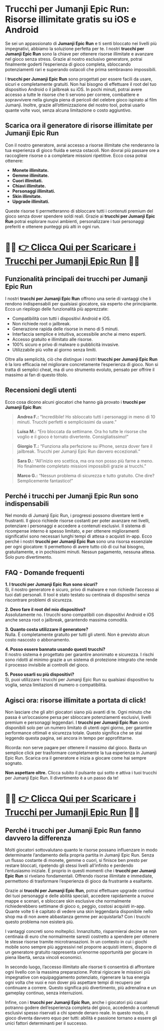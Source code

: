 <h1>Trucchi per Jumanji Epic Run: Risorse illimitate gratis su iOS e Android</h1>

<p>Se sei un appassionato di <strong>Jumanji Epic Run</strong> e ti senti bloccato nei livelli più impegnativi, abbiamo la soluzione perfetta per te. I nostri <strong>trucchi per Jumanji Epic Run</strong> sono la chiave per ottenere risorse illimitate e avanzare nel gioco senza stress. Grazie al nostro esclusivo generatore, potrai finalmente goderti l’esperienza di gioco completa, sbloccando potenziamenti rari e superando ostacoli che prima sembravano impossibili.</p>

<p>I <strong>trucchi per Jumanji Epic Run</strong> sono progettati per essere facili da usare, sicuri e completamente gratuiti. Non hai bisogno di effettuare il root del tuo dispositivo Android o il jailbreak su iOS. In pochi minuti, potrai avere accesso a tutte le risorse che ti servono per correre, combattere e sopravvivere nella giungla piena di pericoli del celebre gioco ispirato al film Jumanji. Inoltre, grazie all’ottimizzazione del nostro tool, potrai usarlo quante volte vuoi, senza alcuna limitazione o costo aggiuntivo.</p>

<h2>Scarica ora il generatore di risorse illimitate per Jumanji Epic Run</h2>

<p>Con il nostro generatore, avrai accesso a risorse illimitate che renderanno la tua esperienza di gioco fluida e senza ostacoli. Non dovrai più passare ore a raccogliere risorse o a completare missioni ripetitive. Ecco cosa potrai ottenere:</p>

<ul>
  <li><strong>Monete illimitate.</strong></li>
  <li><strong>Gemme illimitate.</strong></li>
  <li><strong>Cuori illimitati.</strong></li>
  <li><strong>Chiavi illimitate.</strong></li>
  <li><strong>Personaggi illimitati.</strong></li>
  <li><strong>Skin illimitate.</strong></li>
  <li><strong>Upgrade illimitati.</strong></li>
</ul>

<p>Queste risorse ti permetteranno di sbloccare tutti i contenuti premium del gioco senza dover spendere soldi reali. Grazie ai <strong>trucchi per Jumanji Epic Run</strong> potrai esplorare nuovi ambienti, personalizzare i tuoi personaggi preferiti e ottenere punteggi più alti in ogni run.</p>

# 🔴🔴 **[👉 Clicca Qui per Scaricare i Trucchi per Jumanji Epic Run](https://tinyurl.com/IlVince)** 🔴🔴

<h2>Funzionalità principali dei trucchi per Jumanji Epic Run</h2>

<p>I nostri <strong>trucchi per Jumanji Epic Run</strong> offrono una serie di vantaggi che li rendono indispensabili per qualsiasi giocatore, sia esperto che principiante. Ecco un riepilogo delle funzionalità più apprezzate:</p>

<ul>
  <li>Compatibilità con tutti i dispositivi Android e iOS.</li>
  <li>Non richiede root o jailbreak.</li>
  <li>Generazione rapida delle risorse in meno di 5 minuti.</li>
  <li>Interfaccia semplice e intuitiva, accessibile anche ai meno esperti.</li>
  <li>Accesso gratuito e illimitato alle risorse.</li>
  <li>100% sicuro e privo di malware o pubblicità invasive.</li>
  <li>Utilizzabile più volte al giorno senza limiti.</li>
</ul>

<p>Oltre alla semplicità, ciò che distingue i nostri <strong>trucchi per Jumanji Epic Run</strong> è la loro efficacia nel migliorare concretamente l’esperienza di gioco. Non si tratta di semplici cheat, ma di uno strumento evoluto, pensato per offrire il massimo ai fan di questo titolo.</p>

<h2>Recensioni degli utenti</h2>

<p>Ecco cosa dicono alcuni giocatori che hanno già provato i <strong>trucchi per Jumanji Epic Run</strong>:</p>

<blockquote>
  <p><strong>Andrea F.:</strong> “Incredibile! Ho sbloccato tutti i personaggi in meno di 10 minuti. Trucchi perfetti e semplicissimi da usare.”</p>
</blockquote>
<blockquote>
  <p><strong>Luisa M.:</strong> “Ero bloccata da settimane. Ora ho tutte le risorse che voglio e il gioco è tornato divertente. Consigliatissimo!”</p>
</blockquote>
<blockquote>
  <p><strong>Giorgio T.:</strong> “Funziona alla perfezione su iPhone, senza dover fare il jailbreak. Trucchi per Jumanji Epic Run davvero eccezionali.”</p>
</blockquote>
<blockquote>
  <p><strong>Sara D.:</strong> “All’inizio ero scettica, ma ora non posso più farne a meno. Ho finalmente completato missioni impossibili grazie ai trucchi.”</p>
</blockquote>
<blockquote>
  <p><strong>Marco G.:</strong> “Nessun problema di sicurezza e tutto gratuito. Che dire? Semplicemente fantastico!”</p>
</blockquote>

<h2>Perché i trucchi per Jumanji Epic Run sono indispensabili</h2>

<p>Nel mondo di Jumanji Epic Run, i progressi possono diventare lenti e frustranti. Il gioco richiede risorse costanti per poter avanzare nei livelli, potenziare i personaggi e accedere a contenuti esclusivi. Il sistema di ricompense interno è spesso limitato, e per ottenere miglioramenti significativi sono necessari lunghi tempi di attesa o acquisti in-app. Ecco perché i nostri <strong>trucchi per Jumanji Epic Run</strong> sono una risorsa essenziale per ogni giocatore: ti permettono di avere tutto ciò di cui hai bisogno, gratuitamente, e in pochissimi minuti. Nessun pagamento, nessuna attesa. Solo puro divertimento.</p>

<h2>FAQ - Domande frequenti</h2>

<p><strong>1. I trucchi per Jumanji Epic Run sono sicuri?</strong><br>
Sì, il nostro generatore è sicuro, privo di malware e non richiede l’accesso ai tuoi dati personali. Il tool è stato testato su centinaia di dispositivi senza riscontrare problemi di sicurezza.</p>

<p><strong>2. Devo fare il root del mio dispositivo?</strong><br>
Assolutamente no. I trucchi sono compatibili con dispositivi Android e iOS anche senza root o jailbreak, garantendo massima comodità.</p>

<p><strong>3. Quanto costa utilizzare il generatore?</strong><br>
Nulla. È completamente gratuito per tutti gli utenti. Non è previsto alcun costo nascosto o abbonamento.</p>

<p><strong>4. Posso essere bannato usando questi trucchi?</strong><br>
Il nostro sistema è progettato per garantire anonimato e sicurezza. I rischi sono ridotti al minimo grazie a un sistema di protezione integrato che rende il processo invisibile ai controlli del gioco.</p>

<p><strong>5. Posso usarli su più dispositivi?</strong><br>
Sì, puoi utilizzare i trucchi per Jumanji Epic Run su qualsiasi dispositivo tu voglia, senza limitazioni di numero o compatibilità.</p>

<h2>Agisci ora: risorse illimitate a portata di click!</h2>

<p>Non lasciare che gli altri giocatori siano più avanti di te. Ogni minuto che passa è un’occasione persa per sbloccare potenziamenti esclusivi, livelli premium e personaggi leggendari. I <strong>trucchi per Jumanji Epic Run</strong> sono disponibili solo per un numero limitato di utenti ogni giorno, per garantire performance ottimali e sicurezza totale. Questo significa che se stai leggendo questa pagina, sei ancora in tempo per approfittarne.</p>

<p>Ricorda: non serve pagare per ottenere il massimo dal gioco. Basta un semplice click per trasformare completamente la tua esperienza in Jumanji Epic Run. Scarica ora il generatore e inizia a giocare come hai sempre sognato.</p>

<p><strong>Non aspettare oltre.</strong> Clicca subito il pulsante qui sotto e attiva i tuoi trucchi per Jumanji Epic Run. Il divertimento è a un passo da te!</p>

# 🔴🔴 **[👉 Clicca Qui per Scaricare i Trucchi per Jumanji Epic Run](https://tinyurl.com/IlVince)** 🔴🔴

<h2>Perché i trucchi per Jumanji Epic Run fanno davvero la differenza</h2>

<p>Molti giocatori sottovalutano quanto le risorse possano influenzare in modo determinante l’andamento della propria partita in Jumanji Epic Run. Senza un flusso costante di monete, gemme o cuori, si finisce ben presto per restare bloccati, ripetendo gli stessi livelli all’infinito e perdendo l’entusiasmo iniziale. È proprio in questi momenti che i <strong>trucchi per Jumanji Epic Run</strong> si rivelano fondamentali. Offrendo risorse illimitate e immediate, permettono di trasformare l’esperienza di gioco da frustrante a esaltante.</p>

<p>Grazie ai <strong>trucchi per Jumanji Epic Run</strong>, potrai effettuare upgrade continui dei tuoi personaggi e delle abilità speciali, accedere rapidamente a nuove mappe e scenari, e sbloccare skin esclusive che normalmente richiederebbero settimane di gioco o, peggio, costosi acquisti in-app. Quante volte ti è capitato di vedere una skin leggendaria disponibile nello shop ma di non avere abbastanza gemme per acquistarla? Con i trucchi questo problema non esisterà più.</p>

<p>I vantaggi concreti sono molteplici. Innanzitutto, risparmierai decine se non centinaia di euro che normalmente saresti costretto a spendere per ottenere le stesse risorse tramite microtransazioni. In un contesto in cui i giochi mobile sono sempre più aggressivi nel proporre acquisti interni, disporre di un generatore gratuito rappresenta un’enorme opportunità per giocare in piena libertà, senza vincoli economici.</p>

<p>In secondo luogo, l’accesso illimitato alle risorse ti consentirà di affrontare ogni livello con la massima preparazione. Potrai rigiocare le missioni più impegnative con equipaggiamento potenziato, rigenerare la tua energia ogni volta che vuoi e non dover più aspettare tempi di recupero per continuare a correre. Questo significa più divertimento, più adrenalina e un gameplay continuo, senza interruzioni.</p>

<p>Infine, con i <strong>trucchi per Jumanji Epic Run</strong>, anche i giocatori più casual potranno godere dell’esperienza completa del gioco, accedendo a contenuti esclusivi spesso riservati a chi spende denaro reale. In questo modo, il gioco diventa davvero equo per tutti: abilità e passione tornano a essere gli unici fattori determinanti per il successo.</p>
